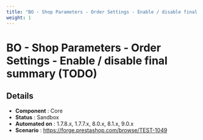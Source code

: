 ```yaml
---
title: "BO - Shop Parameters - Order Settings - Enable / disable final summary (TODO)"
weight: 1
---
```


# BO - Shop Parameters - Order Settings - Enable / disable final summary (TODO)
## Details
* **Component** : Core
* **Status** : Sandbox
* **Automated on** : 1.7.8.x, 1.7.7.x, 8.0.x, 8.1.x, 9.0.x
* **Scenario** : https://forge.prestashop.com/browse/TEST-1049

